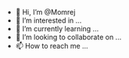 - 👋 Hi, I’m @Momrej
- 👀 I’m interested in ...
- 🌱 I’m currently learning ...
- 💞️ I’m looking to collaborate on ...
- 📫 How to reach me ...

<!---
Momrej/Momrej is a ✨ special ✨ repository because its `README.md` (this file) appears on your GitHub profile.
You can click the Preview link to take a look at your changes.
--->
